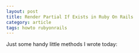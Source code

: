 ```yaml
---
layout: post
title: Render Partial If Exists in Ruby On Rails
category: article
tags: howto rubyonrails
---
```


Just some handy little methods I wrote today:

<script src="http://gist.github.com/123407.js"></script>

